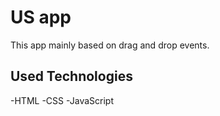 # US app
 This app mainly based on drag and drop events.
 ## Used Technologies 
 -HTML
 -CSS
 -JavaScript

 
